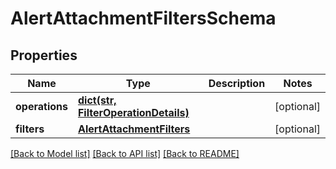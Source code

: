 # AlertAttachmentFiltersSchema

## Properties
Name | Type | Description | Notes
------------ | ------------- | ------------- | -------------
**operations** | [**dict(str, FilterOperationDetails)**](FilterOperationDetails.md) |  | [optional] 
**filters** | [**AlertAttachmentFilters**](AlertAttachmentFilters.md) |  | [optional] 

[[Back to Model list]](../README.md#documentation-for-models) [[Back to API list]](../README.md#documentation-for-api-endpoints) [[Back to README]](../README.md)


